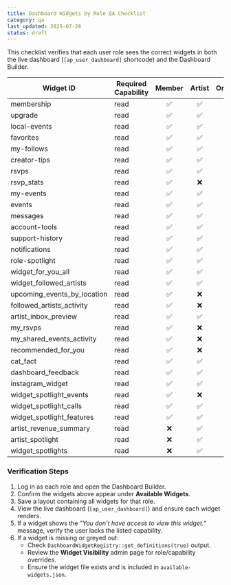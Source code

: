 ```yaml
---
title: Dashboard Widgets by Role QA Checklist
category: qa
last_updated: 2025-07-28
status: draft
---
```


This checklist verifies that each user role sees the correct widgets in both the live dashboard (`[ap_user_dashboard]` shortcode) and the Dashboard Builder.

| Widget ID | Required Capability | Member | Artist | Organization |
|-----------|--------------------|:------:|:------:|:------------:|
| membership | read | ✅ | ✅ | ✅ |
| upgrade | read | ✅ | ✅ | ✅ |
| local-events | read | ✅ | ✅ | ✅ |
| favorites | read | ✅ | ✅ | ✅ |
| my-follows | read | ✅ | ✅ | ✅ |
| creator-tips | read | ✅ | ✅ | ✅ |
| rsvps | read | ✅ | ✅ | ✅ |
| rsvp_stats | read | ✅ | ❌ | ✅ |
| my-events | read | ✅ | ✅ | ✅ |
| events | read | ✅ | ✅ | ✅ |
| messages | read | ✅ | ✅ | ✅ |
| account-tools | read | ✅ | ✅ | ✅ |
| support-history | read | ✅ | ✅ | ✅ |
| notifications | read | ✅ | ✅ | ✅ |
| role-spotlight | read | ✅ | ✅ | ✅ |
| widget_for_you_all | read | ✅ | ✅ | ✅ |
| widget_followed_artists | read | ✅ | ✅ | ❌ |
| upcoming_events_by_location | read | ✅ | ❌ | ❌ |
| followed_artists_activity | read | ✅ | ❌ | ❌ |
| artist_inbox_preview | read | ✅ | ✅ | ❌ |
| my_rsvps | read | ✅ | ❌ | ❌ |
| my_shared_events_activity | read | ✅ | ❌ | ❌ |
| recommended_for_you | read | ✅ | ❌ | ❌ |
| cat_fact | read | ✅ | ✅ | ✅ |
| dashboard_feedback | read | ✅ | ✅ | ✅ |
| instagram_widget | read | ✅ | ✅ | ❌ |
| widget_spotlight_events | read | ✅ | ❌ | ✅ |
| widget_spotlight_calls | read | ✅ | ✅ | ✅ |
| widget_spotlight_features | read | ✅ | ✅ | ✅ |
| artist_revenue_summary | read | ❌ | ✅ | ❌ |
| artist_spotlight | read | ❌ | ✅ | ❌ |
| widget_spotlights | read | ❌ | ✅ | ❌ |

### Verification Steps
1. Log in as each role and open the Dashboard Builder.
2. Confirm the widgets above appear under **Available Widgets**.
3. Save a layout containing all widgets for that role.
4. View the live dashboard (`[ap_user_dashboard]`) and ensure each widget renders.
5. If a widget shows the *"You don’t have access to view this widget."* message, verify the user lacks the listed capability.
6. If a widget is missing or greyed out:
   - Check `DashboardWidgetRegistry::get_definitions(true)` output.
   - Review the **Widget Visibility** admin page for role/capability overrides.
   - Ensure the widget file exists and is included in `available-widgets.json`.
